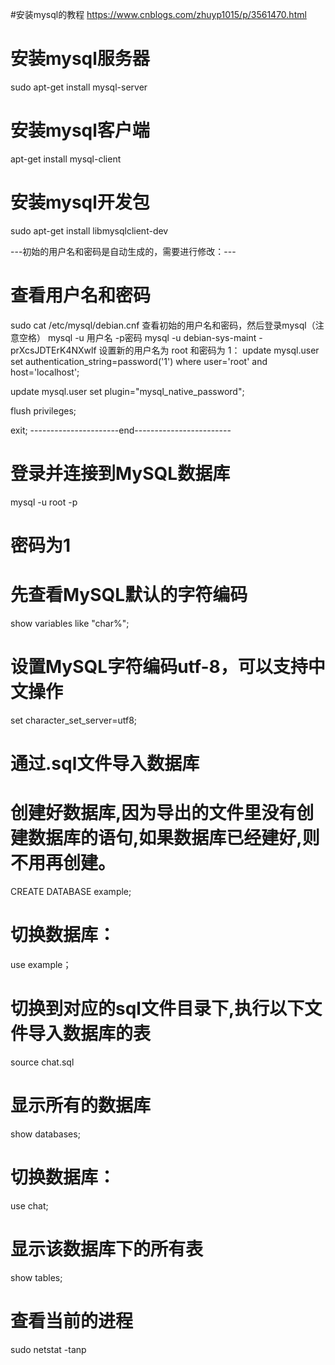 #安装mysql的教程
https://www.cnblogs.com/zhuyp1015/p/3561470.html

# 安装mysql服务器
sudo apt-get install mysql-server

# 安装mysql客户端
apt-get install mysql-client

# 安装mysql开发包
sudo apt-get install libmysqlclient-dev


---初始的用户名和密码是自动生成的，需要进行修改：---
# 查看用户名和密码
sudo cat /etc/mysql/debian.cnf
查看初始的用户名和密码，然后登录mysql（注意空格）
mysql -u 用户名 -p密码
mysql -u debian-sys-maint -prXcsJDTErK4NXwlf
设置新的用户名为 root 和密码为 1：
update mysql.user set authentication_string=password('1') where
user='root' and host='localhost';

update mysql.user set plugin="mysql_native_password";

flush privileges;

exit;
----------------------end------------------------

# 登录并连接到MySQL数据库
mysql -u root -p
# 密码为1

# 先查看MySQL默认的字符编码
show variables like "char%";

# 设置MySQL字符编码utf-8，可以支持中文操作
set character_set_server=utf8;


# 通过.sql文件导入数据库
# 创建好数据库,因为导出的文件里没有创建数据库的语句,如果数据库已经建好,则不用再创建。
CREATE DATABASE example;
# 切换数据库：
use example；
# 切换到对应的sql文件目录下,执行以下文件导入数据库的表
source chat.sql


# 显示所有的数据库
show databases;
# 切换数据库：
use chat;
# 显示该数据库下的所有表
show tables;

# 查看当前的进程
sudo netstat -tanp




